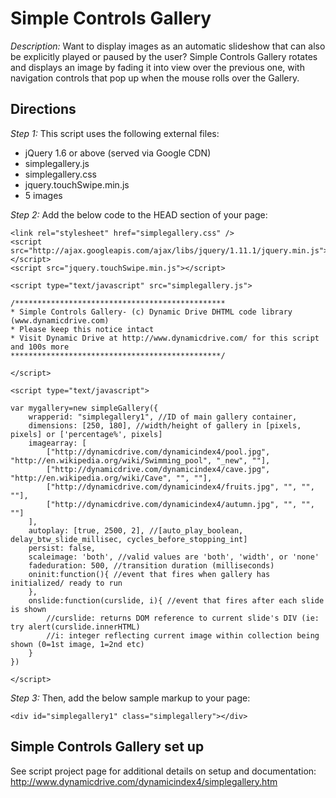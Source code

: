 # Simple Controls Gallery #

*Description:* Want to display images as an automatic slideshow that can also be explicitly played or paused by the user? Simple Controls Gallery rotates and displays an image by fading it into view over the previous one, with navigation controls that pop up when the mouse rolls over the Gallery. 

## Directions ##

*Step 1:* This script uses the following external files:

+ jQuery 1.6 or above (served via Google CDN)
+ simplegallery.js
+ simplegallery.css
+ jquery.touchSwipe.min.js
+ 5 images

*Step 2:* Add the below code to the HEAD section of your page:

	<link rel="stylesheet" href="simplegallery.css" />
	<script src="http://ajax.googleapis.com/ajax/libs/jquery/1.11.1/jquery.min.js"></script>
	<script src="jquery.touchSwipe.min.js"></script>
	
	<script type="text/javascript" src="simplegallery.js">
	
	/***********************************************
	* Simple Controls Gallery- (c) Dynamic Drive DHTML code library (www.dynamicdrive.com)
	* Please keep this notice intact
	* Visit Dynamic Drive at http://www.dynamicdrive.com/ for this script and 100s more
	***********************************************/
	
	</script>
	
	<script type="text/javascript">
	
	var mygallery=new simpleGallery({
		wrapperid: "simplegallery1", //ID of main gallery container,
		dimensions: [250, 180], //width/height of gallery in [pixels, pixels] or ['percentage%', pixels]
		imagearray: [
			["http://dynamicdrive.com/dynamicindex4/pool.jpg", "http://en.wikipedia.org/wiki/Swimming_pool", "_new", ""],
			["http://dynamicdrive.com/dynamicindex4/cave.jpg", "http://en.wikipedia.org/wiki/Cave", "", ""],
			["http://dynamicdrive.com/dynamicindex4/fruits.jpg", "", "", ""],
			["http://dynamicdrive.com/dynamicindex4/autumn.jpg", "", "", ""]
		],
		autoplay: [true, 2500, 2], //[auto_play_boolean, delay_btw_slide_millisec, cycles_before_stopping_int]
		persist: false,
		scaleimage: 'both', //valid values are 'both', 'width', or 'none'
		fadeduration: 500, //transition duration (milliseconds)
		oninit:function(){ //event that fires when gallery has initialized/ ready to run
		},
		onslide:function(curslide, i){ //event that fires after each slide is shown
			//curslide: returns DOM reference to current slide's DIV (ie: try alert(curslide.innerHTML)
			//i: integer reflecting current image within collection being shown (0=1st image, 1=2nd etc)
		}
	})
	
	</script>

*Step 3:* Then, add the below sample markup to your page:

	<div id="simplegallery1" class="simplegallery"></div>

## Simple Controls Gallery set up ##

See script project page for additional details on setup and documentation: <http://www.dynamicdrive.com/dynamicindex4/simplegallery.htm>
